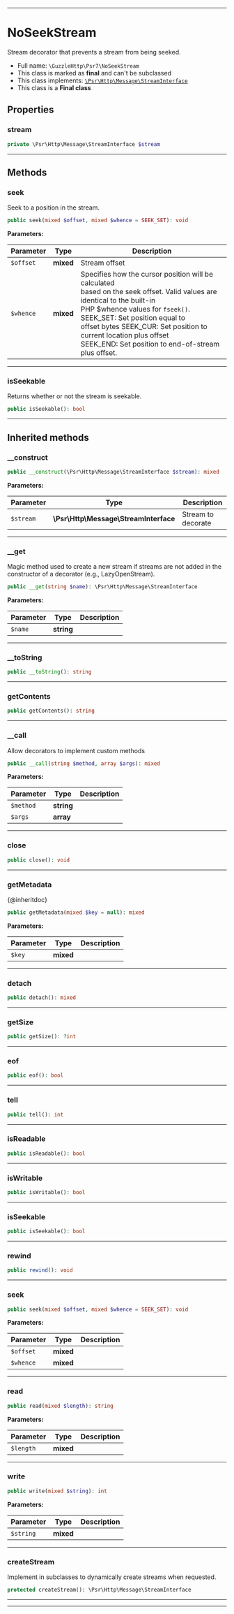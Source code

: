 ***

# NoSeekStream

Stream decorator that prevents a stream from being seeked.

* Full name: `\GuzzleHttp\Psr7\NoSeekStream`
* This class is marked as **final** and can't be subclassed
* This class implements:
  [`\Psr\Http\Message\StreamInterface`](../../Psr/Http/Message/StreamInterface.md)
* This class is a **Final class**

## Properties

### stream

```php
private \Psr\Http\Message\StreamInterface $stream
```

***

## Methods

### seek

Seek to a position in the stream.

```php
public seek(mixed $offset, mixed $whence = SEEK_SET): void
```

**Parameters:**

| Parameter | Type | Description |
|-----------|------|-------------|
| `$offset` | **mixed** | Stream offset |
| `$whence` | **mixed** | Specifies how the cursor position will be calculated<br />based on the seek offset. Valid values are identical to the built-in<br />PHP $whence values for `fseek()`.  SEEK_SET: Set position equal to<br />offset bytes SEEK_CUR: Set position to current location plus offset<br />SEEK_END: Set position to end-of-stream plus offset. |

***

### isSeekable

Returns whether or not the stream is seekable.

```php
public isSeekable(): bool
```

***

## Inherited methods

### __construct

```php
public __construct(\Psr\Http\Message\StreamInterface $stream): mixed
```

**Parameters:**

| Parameter | Type | Description |
|-----------|------|-------------|
| `$stream` | **\Psr\Http\Message\StreamInterface** | Stream to decorate |

***

### __get

Magic method used to create a new stream if streams are not added in
the constructor of a decorator (e.g., LazyOpenStream).

```php
public __get(string $name): \Psr\Http\Message\StreamInterface
```

**Parameters:**

| Parameter | Type | Description |
|-----------|------|-------------|
| `$name` | **string** |  |

***

### __toString

```php
public __toString(): string
```

***

### getContents

```php
public getContents(): string
```

***

### __call

Allow decorators to implement custom methods

```php
public __call(string $method, array $args): mixed
```

**Parameters:**

| Parameter | Type | Description |
|-----------|------|-------------|
| `$method` | **string** |  |
| `$args` | **array** |  |

***

### close

```php
public close(): void
```

***

### getMetadata

{@inheritdoc}

```php
public getMetadata(mixed $key = null): mixed
```

**Parameters:**

| Parameter | Type | Description |
|-----------|------|-------------|
| `$key` | **mixed** |  |

***

### detach

```php
public detach(): mixed
```

***

### getSize

```php
public getSize(): ?int
```

***

### eof

```php
public eof(): bool
```

***

### tell

```php
public tell(): int
```

***

### isReadable

```php
public isReadable(): bool
```

***

### isWritable

```php
public isWritable(): bool
```

***

### isSeekable

```php
public isSeekable(): bool
```

***

### rewind

```php
public rewind(): void
```

***

### seek

```php
public seek(mixed $offset, mixed $whence = SEEK_SET): void
```

**Parameters:**

| Parameter | Type | Description |
|-----------|------|-------------|
| `$offset` | **mixed** |  |
| `$whence` | **mixed** |  |

***

### read

```php
public read(mixed $length): string
```

**Parameters:**

| Parameter | Type | Description |
|-----------|------|-------------|
| `$length` | **mixed** |  |

***

### write

```php
public write(mixed $string): int
```

**Parameters:**

| Parameter | Type | Description |
|-----------|------|-------------|
| `$string` | **mixed** |  |

***

### createStream

Implement in subclasses to dynamically create streams when requested.

```php
protected createStream(): \Psr\Http\Message\StreamInterface
```

***


***

